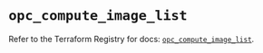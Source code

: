 # `opc_compute_image_list`

Refer to the Terraform Registry for docs: [`opc_compute_image_list`](https://registry.terraform.io/providers/hashicorp/opc/1.4.1/docs/resources/compute_image_list).
